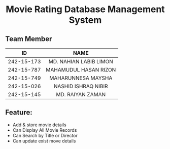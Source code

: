 <center><h1>Movie Rating Database Management System</h1></center>

## Team Member
| ID | NAME |
|:---:|:---:|
| 242-15-173 | MD. NAHIAN LABIB LIMON |
| 242-15-787 | MAHAMUDUL HASAN RIZON |
| 242-15-749 | MAHARUNNESA MAYSHA |
| 242-15-026 | NASHID ISHRAQ NIBIR |
| 242-15-145 | MD. RAIYAN ZAMAN |

## Feature:
- Add & store movie details
- Can Display All Movie Records
- Can Search by Title or Director
- Can update exist move details
